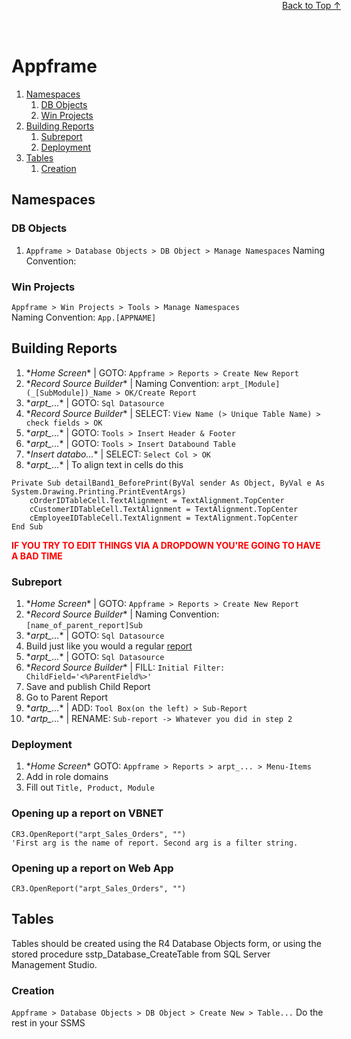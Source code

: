 <a id="toc"></a>
# Appframe
<div style="position:fixed;top:0;width:100%;text-align:center;z-index:1;pointer-events:none">
    <a href="#toc" style="position:relative;z-index:1;pointer-events:auto">Back to Top ↑</a>
</div>

1. [Namespaces](#namespace)
    1. [DB Objects](#namespacedb)
    2. [Win Projects](#namespacewin)
2. [Building Reports](#report)
    1. [Subreport](#subreport)
    2. [Deployment](#report-deployment)
3. [Tables](#table)
    1. [Creation](#tablecreation)

<a id="namespace"></a>

## Namespaces

<a i="namespacedb"></a>

### DB Objects

1. `Appframe > Database Objects > DB Object > Manage Namespaces`
Naming Convention:

<a i="namespacewin"></a>

### Win Projects

`Appframe > Win Projects > Tools > Manage Namespaces`  
Naming Convention: `App.[APPNAME]`

<a id="report"></a>

## Building Reports
1. \**Home Screen*\* | GOTO: `Appframe > Reports > Create New Report`  
2. \**Record Source Builder*\* | Naming Convention: `arpt_[Module](_[SubModule])_Name > OK/Create Report`
3. \**arpt_...*\* | GOTO: `Sql Datasource`
4. \**Record Source Builder*\* | SELECT: `View Name (> Unique Table Name) > check fields > OK`
5. \**arpt_...*\* | GOTO: `Tools > Insert Header & Footer`
6. \**arpt_...*\* | GOTO: `Tools > Insert Databound Table`
7. \**Insert databo...*\* | SELECT: `Select Col > OK`
8. \**arpt_...*\* | To align text in cells do this
```vbnet
Private Sub detailBand1_BeforePrint(ByVal sender As Object, ByVal e As System.Drawing.Printing.PrintEventArgs)
    cOrderIDTableCell.TextAlignment = TextAlignment.TopCenter
    cCustomerIDTableCell.TextAlignment = TextAlignment.TopCenter
    cEmployeeIDTableCell.TextAlignment = TextAlignment.TopCenter
End Sub
```
<strong style="color:red">IF YOU TRY TO EDIT THINGS VIA A DROPDOWN YOU'RE GOING TO HAVE A BAD TIME</strong>

<a id="subreport"></a>

### Subreport

1. \**Home Screen*\* | GOTO: `Appframe > Reports > Create New Report`  
2. \**Record Source Builder*\* | Naming Convention: `[name_of_parent_report]Sub`
3. \**arpt_...*\* | GOTO: `Sql Datasource`
4. Build just like you would a regular [report]()
5. \**arpt_...*\* | GOTO: `Sql Datasource`
6. \**Record Source Builder*\* | FILL: `Initial Filter: ChildField='<%ParentField%>'`
7. Save and publish Child Report
8. Go to Parent Report
9. \**artp_...*\* | ADD: `Tool Box(on the left) > Sub-Report`
10. \**artp_...*\* | RENAME: `Sub-report -> Whatever you did in step 2`

<a id="report-deployment"></a>

### Deployment

1. \**Home Screen*\* GOTO: `Appframe > Reports > arpt_... > Menu-Items`
2. Add in role domains
3. Fill out `Title, Product, Module`

### Opening up a report on VBNET
```vbnet
CR3.OpenReport("arpt_Sales_Orders", "")
'First arg is the name of report. Second arg is a filter string.
```

### Opening up a report on Web App
```vbnet
CR3.OpenReport("arpt_Sales_Orders", "")
```

<a id="table"></a>

## Tables
Tables should be created using the R4 Database Objects form, or using the stored procedure sstp_Database_CreateTable from SQL Server Management Studio.

<a id="tablecreation"></a>

### Creation
`Appframe > Database Objects > DB Object > Create New > Table...`
Do the rest in your SSMS